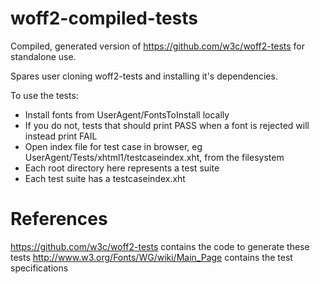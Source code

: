 # woff2-compiled-tests
Compiled, generated version of https://github.com/w3c/woff2-tests for standalone use.

Spares user cloning woff2-tests and installing it's dependencies.

To use the tests:

* Install fonts from UserAgent/FontsToInstall locally
 * If you do not, tests that should print PASS when a font is rejected will instead print FAIL 
* Open index file for test case in browser, eg UserAgent/Tests/xhtml1/testcaseindex.xht, from the filesystem
 * Each root directory here represents a test suite
 * Each test suite has a testcaseindex.xht

# References
https://github.com/w3c/woff2-tests contains the code to generate these tests
http://www.w3.org/Fonts/WG/wiki/Main_Page contains the test specifications

